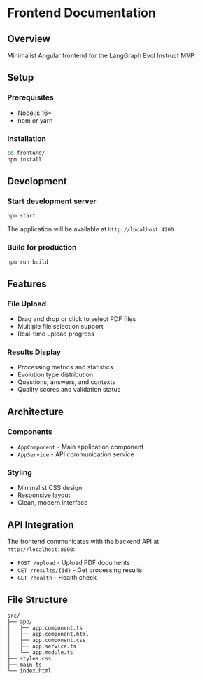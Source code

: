 # Frontend Documentation

## Overview
Minimalist Angular frontend for the LangGraph Evol Instruct MVP.

## Setup

### Prerequisites
- Node.js 16+
- npm or yarn

### Installation
```bash
cd frontend/
npm install
```

## Development

### Start development server
```bash
npm start
```

The application will be available at `http://localhost:4200`

### Build for production
```bash
npm run build
```

## Features

### File Upload
- Drag and drop or click to select PDF files
- Multiple file selection support
- Real-time upload progress

### Results Display
- Processing metrics and statistics
- Evolution type distribution
- Questions, answers, and contexts
- Quality scores and validation status

## Architecture

### Components
- `AppComponent` - Main application component
- `AppService` - API communication service

### Styling
- Minimalist CSS design
- Responsive layout
- Clean, modern interface

## API Integration

The frontend communicates with the backend API at `http://localhost:8000`:

- `POST /upload` - Upload PDF documents
- `GET /results/{id}` - Get processing results
- `GET /health` - Health check

## File Structure

```
src/
├── app/
│   ├── app.component.ts
│   ├── app.component.html
│   ├── app.component.css
│   ├── app.service.ts
│   └── app.module.ts
├── styles.css
├── main.ts
└── index.html
``` 